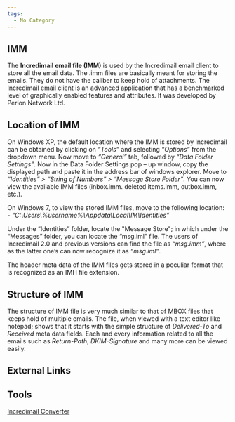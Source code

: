 ```yaml
---
tags:
  - No Category
---
```

## IMM

The **Incredimail email file (IMM)** is used by the Incredimail email
client to store all the email data. The .imm files are basically meant
for storing the emails. They do not have the caliber to keep hold of
attachments. The Incredimail email client is an advanced application
that has a benchmarked level of graphically enabled features and
attributes. It was developed by Perion Network Ltd.

## Location of IMM

On Windows XP, the default location where the IMM is stored by
Incredimail can be obtained by clicking on *“Tools”* and selecting
*“Options”* from the dropdown menu. Now move to *“General”* tab,
followed by *“Data Folder Settings”*. Now in the Data Folder Settings
pop – up window, copy the displayed path and paste it in the address bar
of windows explorer. Move to *“Identities” \> “String of Numbers” \>
“Message Store Folder”*. You can now view the available IMM files
(inbox.imm. deleted items.imm, outbox.imm, etc.).

On Windows 7, to view the stored IMM files, move to the following
location: - *“C:\Users\\%username%\Appdata\Local\IM\Identities”*

Under the “Identities” folder, locate the "Message Store"; in which
under the “Messages” folder, you can locate the “msg.iml” file. The
users of Incredimail 2.0 and previous versions can find the file as
*“msg.imm”*, where as the latter one’s can now recognize it as
*“msg.iml”*.

The header meta data of the IMM files gets stored in a peculiar format
that is recognized as an IMH file extension.

## Structure of IMM

The structure of IMM file is very much similar to that of MBOX files
that keeps hold of multiple emails. The file, when viewed with a text
editor like notepad; shows that it starts with the simple structure of
*Delivered-To* and *Received* meta data fields. Each and every
information related to all the emails such as *Return-Path*,
*DKIM-Signature* and many more can be viewed easily.

## External Links

## Tools

[Incredimail
Converter](http://www.pcvare.com/incredimail-converter.html)